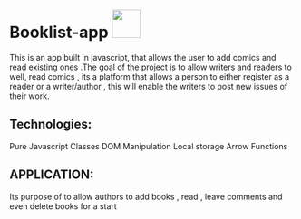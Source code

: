 # Booklist-app <img src='https://img.icons8.com/office/512/comics-magazine.png' width='50px' height='50px'>

This is an  app built in javascript, that allows the user to add comics and read existing ones .The goal of the project is to allow writers and readers to well, read comics , its a platform that allows a person to either register as a reader or a writer/author , this will enable the writers to post new issues of their work.

## Technologies:
Pure Javascript
Classes
DOM Manipulation
Local storage
Arrow Functions

## APPLICATION:
Its purpose of to allow authors to add books , read , leave comments and even delete books for a start 
